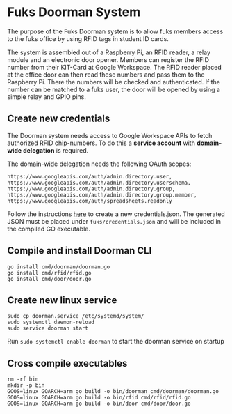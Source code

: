 # Fuks Doorman System

The purpose of the Fuks Doorman system is to allow fuks members access to the fuks office
by using RFID tags in student ID cards.

The system is assembled out of a Raspberry Pi, an RFID reader, a relay module and an electronic door opener.
Members can register the RFID number from their KIT-Card at Google Workspace.
The RFID reader placed at the office door can then read these numbers and pass them to the Raspberry Pi.
There the numbers will be checked and authenticated.
If the number can be matched to a fuks user, the door will be opened by using a simple relay and GPIO pins.

## Create new credentials

The Doorman system needs access to Google Workspace APIs to fetch authorized RFID chip-numbers.
To do this a **service account** with **domain-wide delegation** is required.

The domain-wide delegation needs the following OAuth scopes:

```
https://www.googleapis.com/auth/admin.directory.user,
https://www.googleapis.com/auth/admin.directory.userschema,
https://www.googleapis.com/auth/admin.directory.group,
https://www.googleapis.com/auth/admin.directory.group.member,
https://www.googleapis.com/auth/spreadsheets.readonly
````

Follow the
instructions [here](https://developers.google.com/workspace/guides/create-credentials#create_credentials_for_a_service_account)
to
create a new credentials.json.
The generated JSON must be placed under ```fuks/credentials.json``` and will be included in the compiled GO executable.

## Compile and install Doorman CLI

```shell
go install cmd/doorman/doorman.go
go install cmd/rfid/rfid.go
go install cmd/door/door.go
```

## Create new linux service

```shell
sudo cp doorman.service /etc/systemd/system/
sudo systemctl daemon-reload
sudo service doorman start
```

Run ```sudo systemctl enable doorman``` to start the doorman service on startup

## Cross compile executables

```shell
rm -rf bin
mkdir -p bin
GOOS=linux GOARCH=arm go build -o bin/doorman cmd/doorman/doorman.go
GOOS=linux GOARCH=arm go build -o bin/rfid cmd/rfid/rfid.go
GOOS=linux GOARCH=arm go build -o bin/door cmd/door/door.go
```
